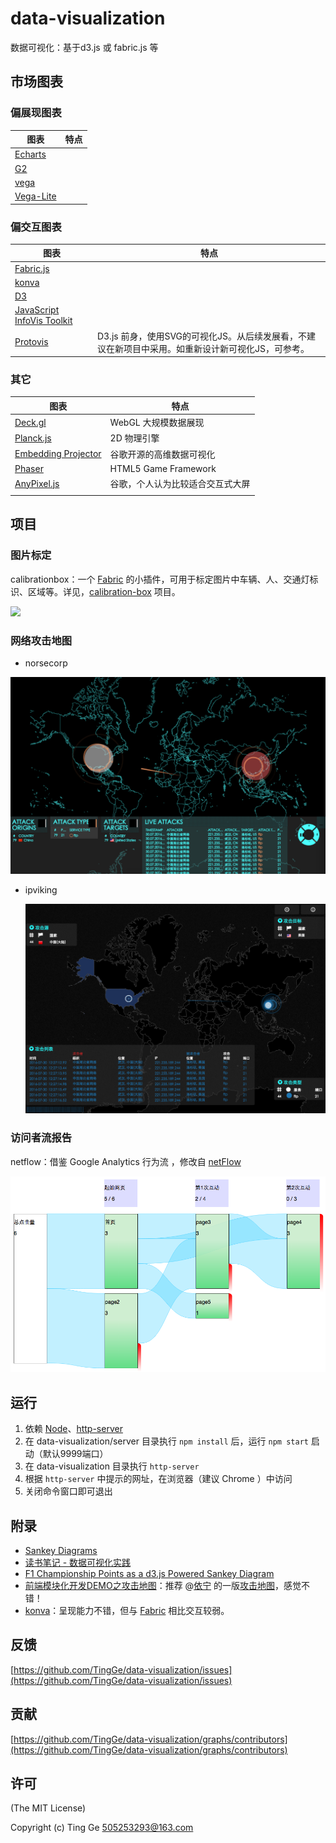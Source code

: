 # data-visualization
数据可视化：基于d3.js 或 fabric.js 等

## 市场图表

### 偏展现图表

| 图表                                       | 特点   |
| ---------------------------------------- | ---- |
| [Echarts](http://echarts.baidu.com/index.html) |      |
| [G2](https://antv.alipay.com/index.html) |      |
| [vega](https://vega.github.io/vega/)     |      |
| [Vega-Lite](https://vega.github.io/vega/) |      |

### 偏交互图表

| 图表                                       | 特点                                       |
| ---------------------------------------- | ---------------------------------------- |
| [Fabric.js](http://fabricjs.com/)        |                                          |
| [konva](http://konvajs.github.io/)       |                                          |
| [D3](https://d3js.org/)                  |                                          |
| [JavaScript InfoVis Toolkit](https://github.com/philogb/jit) |                                          |
| [Protovis](http://mbostock.github.io/protovis/ex/) | D3.js 前身，使用SVG的可视化JS。从后续发展看，不建议在新项目中采用。如重新设计新可视化JS，可参考。 |

### 其它

| 图表                                       | 特点                   |
| ---------------------------------------- | -------------------- |
| [Deck.gl](https://github.com/uber/deck.gl) | WebGL 大规模数据展现        |
| [Planck.js](https://github.com/shakiba/planck.js) | 2D 物理引擎              |
| [Embedding Projector](https://www.tensorflow.org/get_started/embedding_viz) | 谷歌开源的高维数据可视化         |
| [Phaser](https://github.com/photonstorm/phaser) | HTML5 Game Framework |
| [AnyPixel.js](http://googlecreativelab.github.io/anypixel) | 谷歌，个人认为比较适合交互式大屏     |
|                                          |                      |


## 项目

### 图片标定

calibrationbox：一个 [Fabric](http://fabricjs.com/) 的小插件，可用于标定图片中车辆、人、交通灯标识、区域等。详见，[calibration-box](https://github.com/TingGe/calibration-box) 项目。

![](https://github.com/TingGe/calibration-box/raw/master/assets/calibrationbox.png)

### 网络攻击地图

- norsecorp

![](./assets/norsecorp.png)

- ipviking

  ![](./assets/ipviking.png)

### 访问者流报告

netflow：借鉴 Google Analytics 行为流 ，修改自 [netFlow](https://github.com/jdk137/netFlow/)

![](./assets/netflow.png)

## 运行

1. 依赖 [Node](https://nodejs.org/)、[http-server](https://github.com/indexzero/http-server)
2. 在 data-visualization/server 目录执行 `npm install` 后，运行 `npm start` 启动（默认9999端口）
3. 在 data-visualization 目录执行 `http-server`
4. 根据 `http-server` 中提示的网址，在浏览器（建议 Chrome ）中访问
5. 关闭命令窗口即可退出

## 附录

- [Sankey Diagrams](https://bost.ocks.org/mike/sankey/)
- [读书笔记 - 数据可视化实践](http://blog.lyuehh.com/book/2013/05/25/reading-notes-Interactive-Data-Visualization.html)
- [F1 Championship Points as a d3.js Powered Sankey Diagram](https://blog.ouseful.info/2012/05/24/f1-championship-points-as-a-d3-js-powered-sankey-diagram/)
- [前端模块化开发DEMO之攻击地图](http://fuxiaode.cn/blog/2015/12/05/attack-map-with-amd)：推荐 @[依宁](https://github.com/danislyn) 的一版[攻击地图](http://fuxiaode.cn/demo/AttackMap/index.html)，感觉不错！
- [konva](http://konvajs.github.io/)：呈现能力不错，但与  [Fabric](http://fabricjs.com/) 相比交互较弱。

## 反馈

[https://github.com/TingGe/data-visualization/issues](https://github.com/TingGe/data-visualization/issues)

## 贡献

[https://github.com/TingGe/data-visualization/graphs/contributors](https://github.com/TingGe/data-visualization/graphs/contributors)

## 许可

(The MIT License)

Copyright (c)  Ting Ge [505253293@163.com](mailto:505253293@163.com)


